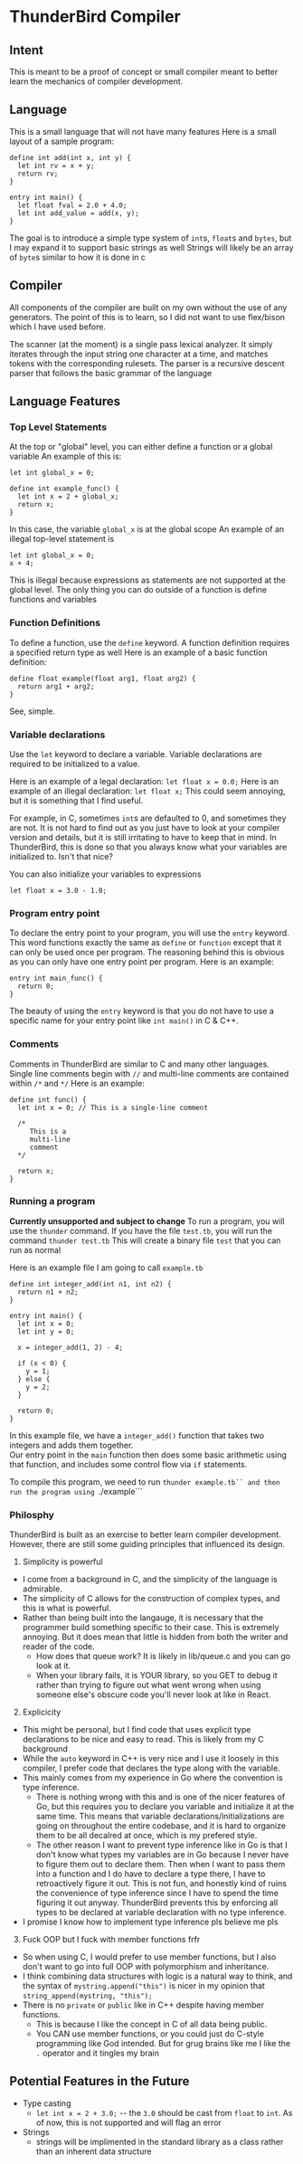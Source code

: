 # ThunderBird Compiler

## Intent
This is meant to be a proof of concept or small compiler meant to better learn
the mechanics of compiler development.

## Language
This is a small language that will not have many features
Here is a small layout of a sample program:
```
define int add(int x, int y) {
  let int rv = x + y;
  return rv;
}

entry int main() {
  let float fval = 2.0 + 4.0;
  let int add_value = add(x, y);
}
```
The goal is to introduce a simple type system of ```int```s, ```float```s and ```bytes```, but I may expand it to support basic strings as well
Strings will likely be an array of ```byte```s similar to how it is done in c

## Compiler
All components of the compiler are built on my own without the use of any generators.
The point of this is to learn, so I did not want to use flex/bison which I have used before.

The scanner  (at the moment) is a single pass lexical analyzer. It simply iterates through the input string one character at a time, and matches
tokens with the corresponding rulesets.
The parser is a recursive descent parser that follows the basic grammar of the language

## Language Features
### Top Level Statements
At the top or "global" level, you can either define a function or a global variable
An example of this is:
```
let int global_x = 0;

define int example_func() {
  let int x = 2 + global_x;
  return x;
}
```
In this case, the variable ```global_x``` is at the global scope
An example of an illegal top-level statement is 
```
let int global_x = 0;
x + 4;
```
This is illegal because expressions as statements are not supported at the global level.
The only thing you can do outside of a function is define functions and variables

### Function Definitions
To define a function, use the ```define``` keyword.
A function definition requires a specified return type as well
Here is an example of a basic function definition:
```
define float example(float arg1, float arg2) {
  return arg1 + arg2;
}
```
See, simple.

### Variable declarations
Use the ```let``` keyword to declare a variable.
Variable declarations are required to be initialized to a value.

Here is an example of a legal declaration:
```let float x = 0.0;```
Here is an example of an illegal declaration:
```let float x;```
This could seem annoying, but it is something that I find useful.

For example, in C, sometimes ```int```s are defaulted to 0, and sometimes they are not. It is not hard to find out as you just have to look at your compiler version and details, but it is still irritating to have to keep that in mind.
In ThunderBird, this is done so that you always know what your variables are initialized to.
Isn't that nice?

You can also initialize your variables to expressions
```
let float x = 3.0 - 1.0;
```

### Program entry point
To declare the entry point to your program, you will use the ```entry``` keyword. This word functions exactly the same as 
```define``` or ```function``` except that it can only be used once per program. The reasoning behind this is obvious as you 
can only have one entry point per program.
Here is an example:
```
entry int main_func() {
  return 0;
}
```
The beauty of using the ```entry``` keyword is that you do not have to use a specific name for your entry point like ```int main()``` in C & C++.

### Comments
Comments in ThunderBird are similar to C and many other languages.
Single line comments begin with ```//``` and multi-line comments are contained within ```/*``` and ```*/```
Here is an example:
```
define int func() {
  let int x = 0; // This is a single-line comment

  /* 
     This is a
     multi-line
     comment
  */

  return x;
}
```


### Running a program
**Currently unsupported and subject to change**
To run a program, you will use the ```thunder``` command. 
If you have the file ```test.tb```, you will run the command ```thunder test.tb```
This will create a binary file ```test``` that you can run as normal

Here is an example file I am going to call ```example.tb```
```
define int integer_add(int n1, int n2) {
  return n1 + n2;
}

entry int main() {
  let int x = 0;
  let int y = 0;

  x = integer_add(1, 2) - 4;

  if (x < 0) {
    y = 1;
  } else {
    y = 2;
  }

  return 0;
}
```
In this example file, we have a ```integer_add()``` function that takes two integers and adds them together.  
Our entry point in the ```main``` function then does some basic arithmetic using that function, and includes some control flow via ``if`` statements.  

To compile this program, we need to run ```thunder example.tb`` and then run the program using ```./example```

### Philosphy
ThunderBird is built as an exercise to better learn compiler development. However, there are still some guiding principles that influenced its design.
1. Simplicity is powerful
  - I come from a background in C, and the simplicity of the language is admirable. 
  - The simplicity of C allows for the construction of complex types, and this is what is powerful. 
  - Rather than being built into the langauge, it is necessary that the programmer build something specific to their case. This is extremely annoying. But it does mean that little is hidden from both the writer and reader of the code. 
    - How does that queue work? It is likely in lib/queue.c and you can go look at it. 
     - When your library fails, it is YOUR library, so you GET to debug it rather than trying to figure out what went wrong when using someone else's obscure code you'll never look at like in React.
2. Explicicity
  - This might be personal, but I find code that uses explicit type declarations to be nice and easy to read. This is likely from my C background
  - While the ```auto``` keyword in C++ is very nice and I use it loosely in this compiler, I prefer code that declares the type along with the variable.
  - This mainly comes from my experience in Go where the convention is type inference.
    - There is nothing wrong with this and is one of the nicer features of Go, but this requires you to declare you variable and initialize it at the same time. This means that variable declarations/initializations are going on throughout the entire codebase, and it is hard to organize them to be all decalred at once, which is my prefered style.
    - The other reason I want to prevent type inference like in Go is that I don't know what types my variables are in Go because I never have to figure them out to declare them. Then when I want to pass them into a function and I do have to declare a type there, I have to retroactively figure it out. This is not fun, and honestly kind of ruins the convenience of type inference since I have to spend the time figuring it out anyway. ThunderBird prevents this by enforcing all types to be declared at variable declaration with no type inference.
  - I promise I know how to implement type inference pls believe me pls
3. Fuck OOP but I fuck with member functions frfr
  - So when using C, I would prefer to use member functions, but I also don't want to go into full OOP with polymorphism and inheritance.
  - I think combining data structures with logic is a natural way to think, and the syntax of ```mystring.append("this")``` is nicer in my opinion that ```string_append(mystring, "this");```
  - There is no ```private``` or ```public``` like in C++ despite having member functions.
    - This is because I like the concept in C of all data being public.
    - You CAN use member functions, or you could just do C-style programming like God intended. But for grug brains like me I like the ```.``` operator and it tingles my brain

## Potential Features in the Future
* Type casting
     * ```let int x = 2 + 3.0;``` -- the ```3.0``` should be cast from ```float``` to ```int```. As of now, this is not supported and will flag an error
* Strings
    * strings will be implimented in the standard library as a class rather than an inherent data structure
